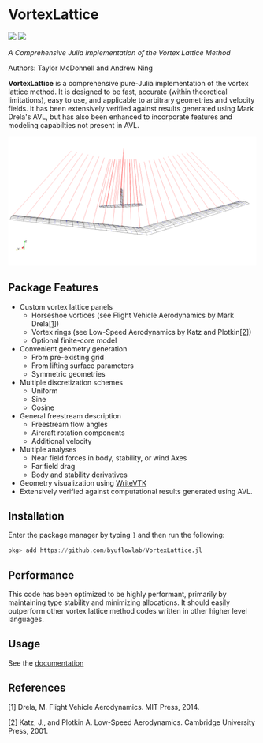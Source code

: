 # VortexLattice

[![](https://img.shields.io/badge/docs-dev-blue.svg)](https://flow.byu.edu/VLM.jl/dev)
![](https://github.com/byuflowlab/VortexLattice.jl/workflows/Run%20tests/badge.svg)

*A Comprehensive Julia implementation of the Vortex Lattice Method*

Authors: Taylor McDonnell and Andrew Ning

**VortexLattice** is a comprehensive pure-Julia implementation of the vortex lattice method.  It is designed to be fast, accurate (within theoretical limitations), easy to use, and applicable to arbitrary geometries and velocity fields.  It has been extensively verified against results generated using Mark Drela's AVL, but has also been enhanced to incorporate features and modeling capabilties not present in AVL.

![](docs/src/showoff.png)

## Package Features
 - Custom vortex lattice panels
   - Horseshoe vortices (see Flight Vehicle Aerodynamics by Mark Drela[[1]](#1))
   - Vortex rings (see Low-Speed Aerodynamics by Katz and Plotkin[[2]](#2))
   - Optional finite-core model
 - Convenient geometry generation
   - From pre-existing grid
   - From lifting surface parameters
   - Symmetric geometries
 - Multiple discretization schemes
   - Uniform
   - Sine
   - Cosine
 - General freestream description
   - Freestream flow angles
   - Aircraft rotation components
   - Additional velocity
 - Multiple analyses
   - Near field forces in body, stability, or wind Axes
   - Far field drag
   - Body and stability derivatives
 - Geometry visualization using [WriteVTK](https://github.com/jipolanco/WriteVTK.jl)
 - Extensively verified against computational results generated using AVL.

## Installation

Enter the package manager by typing `]` and then run the following:

```julia
pkg> add https://github.com/byuflowlab/VortexLattice.jl
```

## Performance

This code has been optimized to be highly performant, primarily by maintaining type stability and minimizing allocations.  It should easily outperform other vortex lattice method codes written in other higher level languages.

## Usage

See the [documentation](https://flow.byu.edu/VortexLattice.jl/dev)

## References
<a id="1">[1]</a>
Drela, M. Flight Vehicle Aerodynamics. MIT Press, 2014.

<a id="2">[2]</a>
Katz, J., and Plotkin A. Low-Speed Aerodynamics. Cambridge University Press, 2001.
